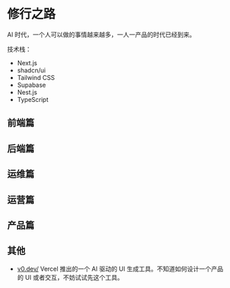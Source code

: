 # 修行之路

AI 时代，一个人可以做的事情越来越多，一人一产品的时代已经到来。

技术栈：

- Next.js
- shadcn/ui
- Tailwind CSS
- Supabase
- Nest.js
- TypeScript

## 前端篇

## 后端篇

## 运维篇

## 运营篇

## 产品篇

## 其他

- [v0.dev/](https://v0.dev/) Vercel​​ 推出的一个 ​​AI 驱动的 UI 生成工具。不知道如何设计一个产品的 UI 或者交互，不妨试试先这个工具。

